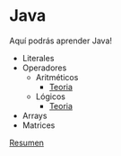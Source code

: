 # Java
Aquí podrás aprender Java!

- Literales
- Operadores
  - Aritméticos
    - [Teoria](https://5ssz.github.io/Java/Operadores/Aritm%C3%A9ticos/teoria)
  - Lógicos
    - [Teoria](https://5ssz.github.io/Java/Operadores/L%C3%B3gicos/teoria)
- Arrays
- Matrices

[Resumen](https://5ssz.github.io/Java/Resumen)
